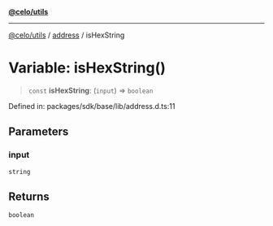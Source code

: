[**@celo/utils**](../../README.md)

***

[@celo/utils](../../README.md) / [address](../README.md) / isHexString

# Variable: isHexString()

> `const` **isHexString**: (`input`) => `boolean`

Defined in: packages/sdk/base/lib/address.d.ts:11

## Parameters

### input

`string`

## Returns

`boolean`
